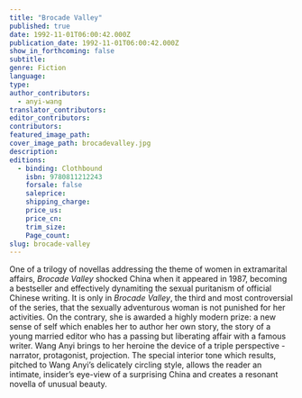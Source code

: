 ```yaml
---
title: "Brocade Valley"
published: true
date: 1992-11-01T06:00:42.000Z
publication_date: 1992-11-01T06:00:42.000Z
show_in_forthcoming: false
subtitle:
genre: Fiction
language:
type:
author_contributors:
  - anyi-wang
translator_contributors:
editor_contributors:
contributors:
featured_image_path:
cover_image_path: brocadevalley.jpg
description:
editions:
  - binding: Clothbound
    isbn: 9780811212243
    forsale: false
    saleprice:
    shipping_charge:
    price_us:
    price_cn:
    trim_size:
    Page_count:
slug: brocade-valley
---
```


One of a trilogy of novellas addressing the theme of women in extramarital affairs, _Brocade Valley_ shocked China when it appeared in 1987, becoming a bestseller and effectively dynamiting the sexual puritanism of official Chinese writing. It is only in _Brocade Valley_, the third and most controversial of the series, that the sexually adventurous woman is not punished for her activities. On the contrary, she is awarded a highly modern prize: a new sense of self which enables her to author her own story, the story of a young married editor who has a passing but liberating affair with a famous writer. Wang Anyi brings to her heroine the device of a triple perspective - narrator, protagonist, projection. The special interior tone which results, pitched to Wang Anyi’s delicately circling style, allows the reader an intimate, insider’s eye-view of a surprising China and creates a resonant novella of unusual beauty.


